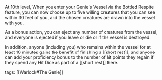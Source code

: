 At 10th level, When you enter your Genie's Vessel via the Bottled Respite feature, you can now choose up to five willing creatures that you can see within 30 feet of you, and the chosen creatures are drawn into the vessel with you.

As a bonus action, you can eject any number of creatures from the vessel, and everyone is ejected if you leave or die or if the vessel is destroyed.

In addition, anyone (including you) who remains within the vessel for at least 10 minutes gains the benefit of finishing a [[short rest]], and anyone can add your proficiency bonus to the number of hit points they regain if they spend any Hit Dice as part of a [[short rest]] there.

tags: [[Warlock#The Genie]]